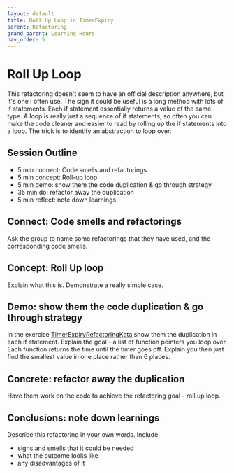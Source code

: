 ```yaml
---
layout: default
title: Roll Up Loop in TimerExpiry
parent: Refactoring
grand_parent: Learning Hours
nav_order: 5
---
```


# Roll Up Loop

This refactoring doesn't seem to have an official description anywhere, but it's one I often use. The sign it could be useful is a long method with lots of if statements. Each if statement essentially returns a value of the same type. A loop is really just a sequence of if statements, so often you can make the code cleaner and easier to read by rolling up the if statements into a loop. The trick is to identify an abstraction to loop over.

## Session Outline

* 5 min connect: Code smells and refactorings 
* 5 min concept: Roll-up loop
* 5 min demo: show them the code duplication & go through strategy
* 35 min do: refactor away the duplication
* 5 min reflect: note down learnings


## Connect: Code smells and refactorings

Ask the group to name some refactorings that they have used, and the corresponding code smells.

## Concept: Roll Up loop

Explain what this is. Demonstrate a really simple case.

## Demo: show them the code duplication & go through strategy

In the exercise [TimerExpiryRefactoringKata](https://github.com/emilybache/TimerExpiry-Refactoring-Kata) show them the duplication in each if statement. Explain the goal - a list of function pointers you loop over. Each function returns the time until the timer goes off. Explain you then just find the smallest value in one place rather than 6 places.

## Concrete: refactor away the duplication

Have them work on the code to achieve the refactoring goal - roll up loop.

## Conclusions: note down learnings

Describe this refactoring in your own words. Include

* signs and smells that it could be needed
* what the outcome looks like
* any disadvantages of it
